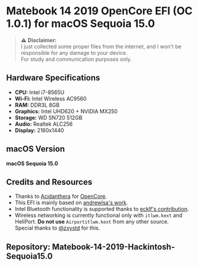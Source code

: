 # Matebook 14 2019 OpenCore EFI (OC 1.0.1) for macOS Sequoia 15.0

> ⚠️ **Disclaimer:**  
> I just collected some proper files from the internet, and I won't be responsible for any damage to your device.  
> For study and communication purposes only.

## Hardware Specifications

- **CPU:** Intel i7-8565U  
- **Wi-Fi:** Intel Wireless AC9560  
- **RAM:** DDR3L 8GB  
- **Graphics:** Intel UHD620 + NVIDIA MX250  
- **Storage:** WD SN720 512GB  
- **Audio:** Realtek ALC256  
- **Display:** 2160x1440  

## macOS Version

**macOS Sequoia 15.0**

## Credits and Resources

- Thanks to [Acidanthera](https://github.com/acidanthera) for [OpenCore](https://github.com/acidanthera/OpenCorePkg).
- This EFI is mainly based on [andrewlsa's work](https://github.com/andrewlsa/Matebook14-2019-Hackintosh).
- Intel Bluetooth functionality is supported thanks to [ecklf's contribution](https://github.com/OpenIntelWireless/IntelBluetoothFirmware/issues/486#issuecomment-2356055645).
- Wireless networking is currently functional only with `itlwm.kext` and HeliPort. **Do not use** `Airportitlwm.kext` from any other source.  
  Special thanks to [@zxystd](https://github.com/zxystd) for this.

## Repository: Matebook-14-2019-Hackintosh-Sequoia15.0
